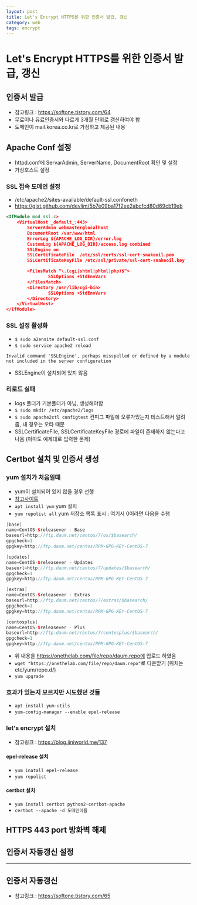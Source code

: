 ```yaml
---
layout: post
title: Let's Encrypt HTTPS를 위한 인증서 발급, 갱신
category: web
tags: encrypt
---
```


# Let's Encrypt HTTPS를 위한 인증서 발급, 갱신
## 인증서 발급
* 참고링크 : https://softone.tistory.com/64
* 무료이나 유료인증서와 다르게 3개월 단위로 갱신하여야 함
* 도메인이 mail.korea.co.kr로 가정하고 제공된 내용

## Apache Conf 설정
* httpd.conf에 ServarAdmin, ServerName, DocumentRoot 확인 및 설정
* 가상호스트 설정

### SSL 접속 도메인 설정 
* /etc/apache2/sites-available/default-ssl.confoneth
* <https://gist.github.com/devlim/5b7e09ba17f2ee2abcfcd80d69cb19eb>
  
```xml
<IfModule mod_ssl.c>
	<VirtualHost _default_:443>
		ServerAdmin webmaster@localhost
		DocumentRoot /var/www/html
		ErrorLog ${APACHE_LOG_DIR}/error.log
		CustomLog ${APACHE_LOG_DIR}/access.log combined
		SSLEngine on
		SSLCertificateFile	/etc/ssl/certs/ssl-cert-snakeoil.pem
		SSLCertificateKeyFile /etc/ssl/private/ssl-cert-snakeoil.key

		<FilesMatch "\.(cgi|shtml|phtml|php)$">
				SSLOptions +StdEnvVars
		</FilesMatch>
		<Directory /usr/lib/cgi-bin>
				SSLOptions +StdEnvVars
		</Directory>
	</VirtualHost>
</IfModule>
```
### SSL 설정 활성화
* ```$ sudo a2ensite default-ssl.conf```
* ```$ sudo service apache2 reload```

```Invalid command 'SSLEngine', perhaps misspelled or defined by a module not included in the server configuration```
* SSLEngine이 설치되어 있지 않음

### 리로드 실패
* logs 폴더가 기본폴더가 아님, 생성해야함
* ```$ sudo mkdir /etc/apache2/logs```
* ```$ sudo apache2ctl configtest``` 컨피그 파일에 오류가있는지 테스트해서 알려줌, 내 경우는 오타 때문
* SSLCertificateFile, SSLCertificateKeyFile 경로에 파일이 존재하지 않는다고 나옴 (아마도 예제대로 입력한 문제)
  
## Certbot 설치 및 인증서 생성
### yum 설치가 처음일때
* yum이 설치되어 있지 않을 경우 선행
* [참고사이트](https://m.blog.naver.com/keepbang/221771186484)
* ```apt install yum``` yum 설치
* ```yum repolist all``` yum 저장소 목록 표시 : 여기서 0이라면 다음을 수행

```c++
[base]
name=CentOS-$releasever - Base
baseurl=http://ftp.daum.net/centos/7/os/$basearch/
gpgcheck=1
gpgkey=http://ftp.daum.net/centos/RPM-GPG-KEY-CentOS-7

[updates]
name=CentOS-$releasever - Updates
baseurl=http://ftp.daum.net/centos/7/updates/$basearch/
gpgcheck=1
gpgkey=http://ftp.daum.net/centos/RPM-GPG-KEY-CentOS-7

[extras]
name=CentOS-$releasever - Extras
baseurl=http://ftp.daum.net/centos/7/extras/$basearch/
gpgcheck=1
gpgkey=http://ftp.daum.net/centos/RPM-GPG-KEY-CentOS-7

[centosplus]
name=CentOS-$releasever - Plus
baseurl=http://ftp.daum.net/centos/7/centosplus/$basearch/
gpgcheck=1
gpgkey=http://ftp.daum.net/centos/RPM-GPG-KEY-CentOS-7
```
* 위 내용을 https://onethelab.com/file/repo/daum.repo에 업로드 하였음
* ```wget "https://onethelab.com/file/repo/daum.repo"```로 다운받기 (위치는 etc/yum/repo.d/)
* ```yum upgrade```

### 효과가 있는지 모르지만 시도했던 것들
* ```apt install yum-utils```
* ```yum-config-manager --enable epel-release```


### let's encrypt 설치
* 참고링크 : <https://blog.jiniworld.me/137>
#### epel-release 설치
* ```yum inatall epel-release```
* ```yum repolist```
#### certbot 설치
* ```yum install certbot python2-certbot-apache```
* ```certbot --apache -d 도메인이름```
## HTTPS 443 port 방화벽 해제
## 인증서 자동갱신 설정

---

## 인증서 자동갱신
* 참고링크 : https://softone.tistory.com/65
